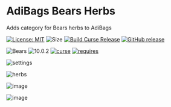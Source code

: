 # AdiBags Bears Herbs
Adds category for Bears herbs to AdiBags

[![License: MIT](https://img.shields.io/badge/License-MIT-yellow.svg)](https://opensource.org/licenses/MIT)
![Size](https://img.shields.io/github/repo-size/N6REJ/AdiBags_Bears_Herbs)
[![Build Curse Release](https://github.com/N6REJ/AdiBags_Bears_Herbs/actions/workflows/release.yml/badge.svg)](https://github.com/N6REJ/AdiBags_Bears_Herbs/actions/workflows/release.yml)
[![GitHub release](https://img.shields.io/github/release/N6REJ/AdiBags_Bears_Herbs.svg)](https://GitHub.com/N6REJ/AdiBags_Bears_Herbs/releases/)

![Bears](https://img.shields.io/badge/Supports-Dragonflight-0B68D7)
![10.0.2](https://img.shields.io/badge/Ready_for-10.0.2-darkgreen)
[![curse](https://img.shields.io/badge/Curseforge_Project_ID:-545326-purple)](https://www.curseforge.com/wow/addons/adibags_shadowlands_Herbs)
[![requires](https://img.shields.io/badge/Requires-AdiBags-brown)](https://www.curseforge.com/wow/addons/adibags)

![settings](https://user-images.githubusercontent.com/1850089/140332494-4c9c0c49-96ee-4f35-a3cc-b90831e9332c.png)

![herbs](https://user-images.githubusercontent.com/1850089/140332647-23929ea2-f0e1-43f9-98f2-1e94253af113.png)

![image](https://user-images.githubusercontent.com/1850089/141406407-75adabda-5fbe-4103-b23f-707138d5e7fd.png)


![image](https://user-images.githubusercontent.com/1850089/141406342-c383351a-f472-4841-83bc-ee4c35943047.png)
